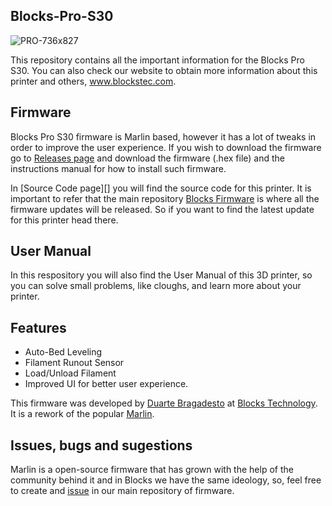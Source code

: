 ## Blocks-Pro-S30
![PRO-736x827](https://user-images.githubusercontent.com/38045875/98389662-43153a00-204c-11eb-8703-77c1ed2edb97.png)

This repository contains all the important information for the Blocks Pro S30. You can also check our website to obtain more information about this printer and others, www.blockstec.com.

## Firmware

Blocks Pro S30 firmware is Marlin based, however it has a lot of tweaks in order to improve the user experience. If you wish to download the firmware go to [Releases page][5] and download the firmware (.hex file) and the instructions manual for how to install such firmware. 

In [Source Code page][] you will find the source code for this printer. It is important to refer that the main repository [Blocks Firmware][5] is where all the firmware updates will be released. So if you want to find the latest update for this printer head there.

## User Manual
In this respository you will also find the User Manual of this 3D printer, so you can solve small problems, like cloughs, and learn more about your printer.

## Features

 - Auto-Bed Leveling
 - Filament Runout Sensor
 - Load/Unload Filament
 - Improved UI for better user experience.
 
 This firmware was developed by [Duarte Bragadesto][1] at [Blocks Technology][2]. It is a rework of the popular [Marlin][4].
 
 ## Issues, bugs and sugestions
 
 Marlin is a open-source firmware that has grown with the help of the community behind it and in Blocks we have the same ideology, so, feel free to create and [issue][6] in our main repository of firmware.
 
 
[1]:https://github.com/braga-dev
[2]:https://github.com/BlocksTechnology
[3]:https://www.blockstec.com/
[4]:https://github.com/MarlinFirmware/Marlin
[5]:https://github.com/BlocksTechnology/Blocks-Firmware
[6]:https://github.com/BlocksTechnology/Blocks-Firmware/issues
